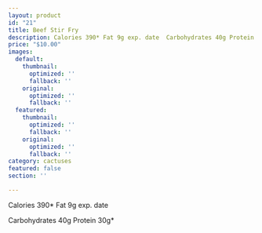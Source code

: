 ```yaml
---
layout: product
id: "21"
title: Beef Stir Fry
description: Calories 390* Fat 9g exp. date  Carbohydrates 40g Protein 30g*
price: "$10.00"
images:
  default:
    thumbnail:
      optimized: ''
      fallback: ''
    original:
      optimized: ''
      fallback: ''
  featured:
    thumbnail:
      optimized: ''
      fallback: ''
    original:
      optimized: ''
      fallback: ''
category: cactuses
featured: false
section: ''

---
```

Calories 390* Fat 9g exp. date

Carbohydrates 40g Protein 30g* 